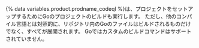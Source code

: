 {% data variables.product.prodname_codeql %}は、プロジェクトをセットアップするためにGoのプロジェクトのビルドも実行します。 ただし、他のコンパイル言語とは対照的に、リポジトリ内のGoのファイルはビルドされるものだけでなく、すべてが展開されます。 Goではカスタムのビルドコマンドはサポートされていません。